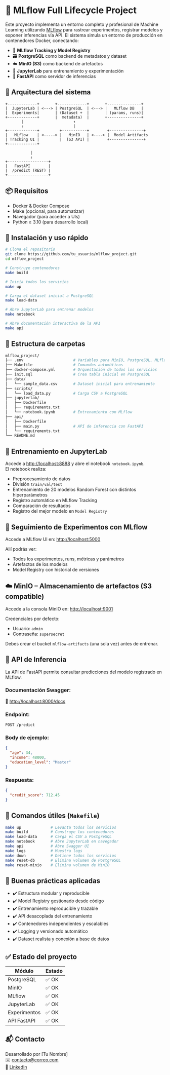 
# 🚀 MLflow Full Lifecycle Project

Este proyecto implementa un entorno completo y profesional de Machine Learning utilizando [MLflow](https://mlflow.org/) para rastrear experimentos, registrar modelos y exponer inferencias vía API. El sistema simula un entorno de producción en contenedores Docker, conectando:

- 🔗 **MLflow Tracking y Model Registry**
- 🗃️ **PostgreSQL** como backend de metadatos y dataset
- ☁️ **MinIO (S3)** como backend de artefactos
- 🧪 **JupyterLab** para entrenamiento y experimentación
- 🔮 **FastAPI** como servidor de inferencias

## 🧱 Arquitectura del sistema

```
+-------------+       +-------------+       +---------------+
|  JupyterLab | <---> | PostgreSQL  | <---> |   MLflow DB   |
|  Experiments|       | (Dataset +  |       | (params, runs)|
+-------------+       |  metadata)  |       +---------------+
       |                      ↑
       ↓                      |
+-------------+         +-----------+        +---------------+
|   MLflow    | <-----> |   MinIO   | <----> |  Model Artifacts
| Tracking UI |         |  (S3 API) |        +---------------+
+-------------+

           |
           ↓
+------------------+
|   FastAPI        |
|  /predict (REST) |
+------------------+
```

## 📦 Requisitos

- Docker & Docker Compose
- Make (opcional, para automatizar)
- Navegador (para acceder a UIs)
- Python ≥ 3.10 (para desarrollo local)

## 🚀 Instalación y uso rápido

```bash
# Clona el repositorio
git clone https://github.com/tu_usuario/mlflow_project.git
cd mlflow_project

# Construye contenedores
make build

# Inicia todos los servicios
make up

# Carga el dataset inicial a PostgreSQL
make load-data

# Abre JupyterLab para entrenar modelos
make notebook

# Abre documentación interactiva de la API
make api
```

## 📁 Estructura de carpetas

```bash
mlflow_project/
├── .env                      # Variables para MinIO, PostgreSQL, MLflow
├── Makefile                  # Comandos automáticos
├── docker-compose.yml        # Orquestación de todos los servicios
├── init.sql                  # Crea tabla inicial en PostgreSQL
├── data/
│   └── sample_data.csv       # Dataset inicial para entrenamiento
├── scripts/
│   └── load_data.py          # Carga CSV a PostgreSQL
├── jupyterlab/
│   ├── Dockerfile
│   ├── requirements.txt
│   └── notebook.ipynb        # Entrenamiento con MLflow
├── api/
│   ├── Dockerfile
│   ├── main.py               # API de inferencia con FastAPI
│   └── requirements.txt
└── README.md
```

## 🧪 Entrenamiento en JupyterLab

Accede a [http://localhost:8888](http://localhost:8888) y abre el notebook `notebook.ipynb`.  
El notebook realiza:

- Preprocesamiento de datos
- División `train/val/test`
- Entrenamiento de 20 modelos Random Forest con distintos hiperparámetros
- Registro automático en MLflow Tracking
- Comparación de resultados
- Registro del mejor modelo en `Model Registry`

## 🧠 Seguimiento de Experimentos con MLflow

Accede a MLflow UI en: [http://localhost:5000](http://localhost:5000)

Allí podrás ver:
- Todos los experimentos, runs, métricas y parámetros
- Artefactos de los modelos
- Model Registry con historial de versiones

## ☁️ MinIO – Almacenamiento de artefactos (S3 compatible)

Accede a la consola MinIO en: [http://localhost:9001](http://localhost:9001)

Credenciales por defecto:

- Usuario: `admin`
- Contraseña: `supersecret`

Debes crear el bucket `mlflow-artifacts` (una sola vez) antes de entrenar.

## 🔮 API de Inferencia

La API de FastAPI permite consultar predicciones del modelo registrado en MLflow.

### Documentación Swagger:

📎 [http://localhost:8000/docs](http://localhost:8000/docs)

### Endpoint:

```http
POST /predict
```

### Body de ejemplo:

```json
{
  "age": 34,
  "income": 48000,
  "education_level": "Master"
}
```

### Respuesta:

```json
{
  "credit_score": 712.45
}
```

## 🔄 Comandos útiles (`Makefile`)

```bash
make up             # Levanta todos los servicios
make build          # Construye los contenedores
make load-data      # Carga el CSV a PostgreSQL
make notebook       # Abre JupyterLab en navegador
make api            # Abre Swagger UI
make logs           # Muestra logs
make down           # Detiene todos los servicios
make reset-db       # Elimina volumen de PostgreSQL
make reset-minio    # Elimina volumen de MinIO
```

## 🧼 Buenas prácticas aplicadas

- ✔️ Estructura modular y reproducible
- ✔️ Model Registry gestionado desde código
- ✔️ Entrenamiento reproducible y trazable
- ✔️ API desacoplada del entrenamiento
- ✔️ Contenedores independientes y escalables
- ✔️ Logging y versionado automático
- ✔️ Dataset realista y conexión a base de datos

## ✅ Estado del proyecto

| Módulo       | Estado    |
|--------------|-----------|
| PostgreSQL   | ✅ OK     |
| MinIO        | ✅ OK     |
| MLflow       | ✅ OK     |
| JupyterLab   | ✅ OK     |
| Experimentos | ✅ OK     |
| API FastAPI  | ✅ OK     |

## 📬 Contacto

Desarrollado por [Tu Nombre]  
✉️ contacto@correo.com  
🔗 [LinkedIn](https://www.linkedin.com/in/...)
